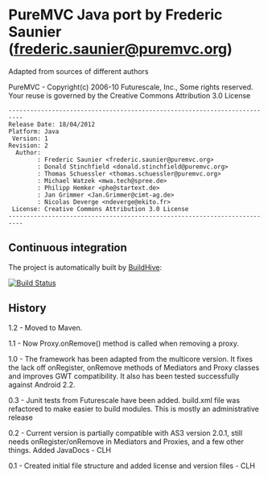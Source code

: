 # PureMVC Java port by Frederic Saunier (<frederic.saunier@puremvc.org>)
 
 Adapted from sources of different authors
 
 PureMVC - Copyright(c) 2006-10 Futurescale, Inc., Some rights reserved.<br>
 Your reuse is governed by the Creative Commons Attribution 3.0 License

    --------------------------------------------------------------------------
    Release Date: 18/04/2012
    Platform: Java
     Version: 1
    Revision: 2
      Author: 
            : Frederic Saunier <frederic.saunier@puremvc.org>
            : Donald Stinchfield <donald.stinchfield@puremvc.org>
            : Thomas Schuessler <thomas.schuessler@puremvc.org>
            : Michael Watzek <mwa.tech@spree.de>
            : Philipp Hemker <phe@startext.de>
            : Jan Grimmer <Jan.Grimmer@cimt-ag.de>
            : Nicolas Deverge <ndeverge@ekito.fr>
     License: Creative Commons Attribution 3.0 License
    --------------------------------------------------------------------------

## Continuous integration

The project is automatically built by [BuildHive](https://buildhive.cloudbees.com/job/ndeverge/job/puremvc-java-singlecore/):

[![Build Status](https://buildhive.cloudbees.com/job/ndeverge/job/puremvc-java-singlecore/badge/icon)](https://buildhive.cloudbees.com/job/ndeverge/job/puremvc-java-singlecore/)

## History

1.2 - Moved to Maven.

1.1 - Now Proxy.onRemove() method is called when removing a proxy.

1.0 - The framework has been adapted from the multicore version. It fixes the
      lack off onRegister, onRemove methods of Mediators and Proxy classes and
      improves GWT compatibility. It also has been tested successfully against
      Android 2.2. 

0.3 - Junit tests from Futurescale have been added.  build.xml file was
      refactored to make easier to build modules.  This is mostly an
      administrative release
      
0.2 - Current version is partially compatible with AS3 version 2.0.1, 
     still needs onRegister/onRemove in Mediators and Proxies, and 
 	  a few other things. Added JavaDocs - CLH

0.1 - Created initial file structure and added license and version files - CLH